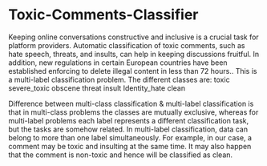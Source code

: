 # Toxic-Comments-Classifier


Keeping online conversations constructive and inclusive is a crucial task for platform providers. Automatic classification of toxic comments, such as hate speech, threats, and insults, can help in keeping discussions fruitful. In addition, new regulations in certain European countries have been established enforcing to delete illegal content in less than 72 hours..
This is a multi-label classification problem. The different classes are: 
toxic
severe_toxic
obscene
threat
insult
Identity_hate
clean

Difference between multi-class classification & multi-label classification is that in multi-class problems the classes are mutually exclusive, whereas for multi-label problems each label represents a different classification task, but the tasks are somehow related.
In multi-label classification, data can belong to more than one label simultaneously. For example, in our case, a comment may be toxic and insulting at the same time. It may also happen that the comment is non-toxic and hence will be classified as clean.

